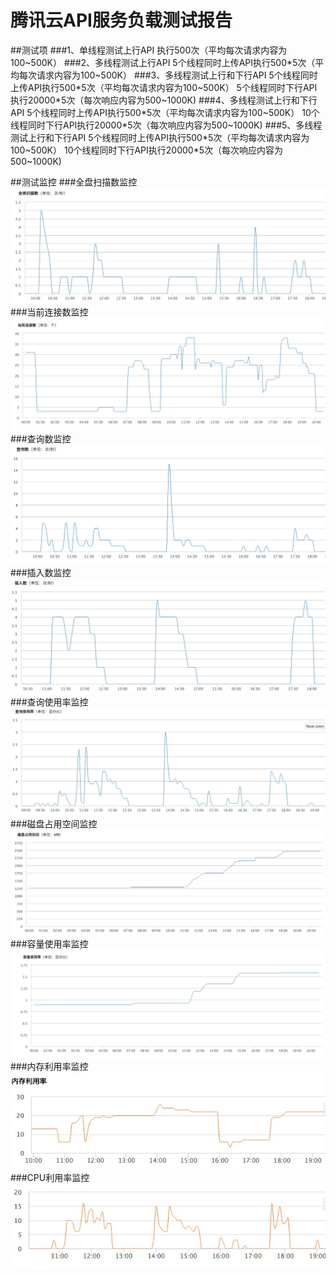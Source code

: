 # 腾讯云API服务负载测试报告
##测试项
###1、单线程测试上行API
执行500次（平均每次请求内容为100~500K）
###2、多线程测试上行API
5个线程同时上传API执行500\*5次（平均每次请求内容为100~500K）
###3、多线程测试上行和下行API
5个线程同时上传API执行500\*5次（平均每次请求内容为100~500K）
5个线程同时下行API执行20000\*5次（每次响应内容为500~1000K)
###4、多线程测试上行和下行API
5个线程同时上传API执行500\*5次（平均每次请求内容为100~500K）
10个线程同时下行API执行20000\*5次（每次响应内容为500~1000K)
###5、多线程测试上行和下行API
5个线程同时上传API执行500\*5次（平均每次请求内容为100~500K）
10个线程同时下行API执行20000\*5次（每次响应内容为500~1000K)

##测试监控
###全盘扫描数监控
![](https://raw.githubusercontent.com/yuezaixz/wDModle/master/%E5%85%A8%E7%9B%98%E6%89%AB%E6%8F%8F%E6%95%B0%E7%9B%91%E6%8E%A7.png)
###当前连接数监控
![](https://github.com/yuezaixz/wDModle/blob/master/%E5%BD%93%E5%89%8D%E8%BF%9E%E6%8E%A5%E6%95%B0%E7%9B%91%E6%8E%A7.png?raw=true)
###查询数监控
![](https://github.com/yuezaixz/wDModle/blob/master/%E6%9F%A5%E8%AF%A2%E6%95%B0%E7%9B%91%E6%8E%A7.png?raw=true)
###插入数监控
![](https://github.com/yuezaixz/wDModle/blob/master/%E6%8F%92%E5%85%A5%E6%95%B0%E7%9B%91%E6%8E%A7.png?raw=true)
###查询使用率监控
![](https://github.com/yuezaixz/wDModle/blob/master/%E6%9F%A5%E8%AF%A2%E4%BD%BF%E7%94%A8%E7%8E%87%E7%9B%91%E6%8E%A7.png?raw=true)
###磁盘占用空间监控
![](https://github.com/yuezaixz/wDModle/blob/master/%E7%A3%81%E7%9B%98%E5%8D%A0%E7%94%A8%E7%A9%BA%E9%97%B4%E7%9B%91%E6%8E%A7.png?raw=true)
###容量使用率监控
![](https://github.com/yuezaixz/wDModle/blob/master/%E5%AE%B9%E9%87%8F%E4%BD%BF%E7%94%A8%E7%8E%87%E7%9B%91%E6%8E%A7.png?raw=true)
###内存利用率监控
![](https://github.com/yuezaixz/wDModle/blob/master/fds_%E5%86%85%E5%AD%98%E5%88%A9%E7%94%A8%E7%8E%87%E7%9B%91%E6%8E%A7.png?raw=true)
###CPU利用率监控
![](https://github.com/yuezaixz/wDModle/blob/master/fds_CPU%E5%88%A9%E7%94%A8%E7%8E%87%E7%9B%91%E6%8E%A7.png?raw=true)



